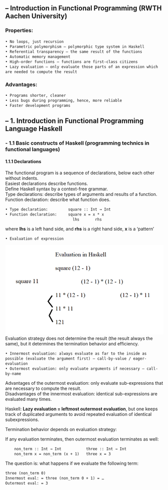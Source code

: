 ## – Introduction in Functional Programming (RWTH Aachen University)

### Properties:
    • No loops, just recursion
    • Parametric polymorphism – polymorphic type system in Haskell
    • Referential transparency – the same result of the functions
    • Automatic memory management 
    • High-order functions – functions are first-class citizens
    • Lazy evaluation – only evaluate those parts of an expression which are needed to compute the result

### Advantages:
    • Programs shorter, cleaner
    • Less bugs during programming, hence, more reliable
    • Faster development programs
## – 1. Introduction in Functional Programming Language Haskell

### - 1.1 Basic constructs of Haskell (programming technics in functional languages)

#### 1.1.1 Declarations
The functional program is a sequence of declarations, below each other without indents.     
Easiest declarations describe functions.    
Define Haskell syntax by a context-free grammar.    
Type declarations: describe types of arguments and results of a function.
Function declaration: describe what function does.

    • Type declaration:         square :: Int → Int
    • Function declaration:     square x = x * x
                                  lhs       rhs
where **lhs** is a left hand side, and **rhs** is a right hand side, **x** is a ‘pattern’
    
    • Evaluation of expression
![evaluation of expression](/static/evaluation.png)
Evaluation strategy does not determine the result (the result always the same), but it determines the termination behavior and efficiency.

    • Innermost evaluation: always evaluate as far to the inside as possible (evaluate the argument first) – call-by-value / eager-evaluation
    • Outermost evaluation: only evaluate arguments if necessary – call-by-name

Advantages of the outermost evaluation: only evaluate sub-expressions that are necessary to compute the result.     
Disadvantages of the innermost evaluation: identical sub-expressions are evaluated many times.

Haskell: **Lazy evaluation = leftmost outermost evaluation**, but one keeps track of duplicated arguments to avoid repeated evaluation of identical subexpressions.

Termination behavior depends on evaluation strategy:

If any evaluation terminates, then outermost evaluation terminates as well:

        non_term :: Int → Int           three :: Int → Int
        non_term x = non_term (x + 1)   three x = 3

The question is: what happens if we evaluate the following term:

    three (non_term 0)
    Innermost eval: = three (non_term 0 + 1) = …
    Outermost eval: = 3
